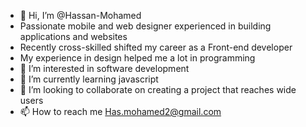 - 👋 Hi, I’m @Hassan-Mohamed
-    Passionate mobile and web designer experienced in building applications and websites
-    Recently cross-skilled shifted my career as a Front-end developer
-    My experience in design helped me a lot in programming
- 👀 I’m interested in software development
- 🌱 I’m currently learning javascript
- 💞️ I’m looking to collaborate on creating a project that reaches wide users
- 📫 How to reach me Has.mohamed2@gmail.com

<!---
Has-Mohamed/Has-Mohamed is a ✨ special ✨ repository because its `README.md` (this file) appears on your GitHub profile.
You can click the Preview link to take a look at your changes.
--->
